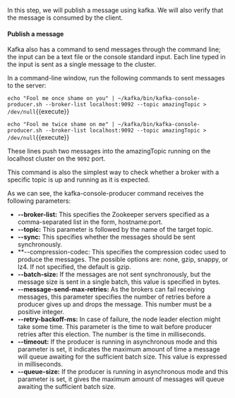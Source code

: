 In this step, we will publish a message using kafka. We will also verify that the message is consumed by the client.

#### Publish a message
Kafka also has a command to send messages through the command line; the input can be a text file or the console standard input. Each line typed in the input is sent as a single message to the cluster.

In a command-line window, run the following commands to sent messages to the server:

`echo "Fool me once shame on you" | ~/kafka/bin/kafka-console-producer.sh --broker-list localhost:9092 --topic amazingTopic > /dev/null`{{execute}}

`echo "Fool me twice shame on me" | ~/kafka/bin/kafka-console-producer.sh --broker-list localhost:9092 --topic amazingTopic > /dev/null`{{execute}}

These lines push two messages into the amazingTopic running on the localhost cluster on the `9092` port.

This command is also the simplest way to check whether a broker with a specific topic is up and running as it is expected.

As we can see, the kafka-console-producer command receives the following parameters:

- **--broker-list:** This specifies the Zookeeper servers specified as a comma-separated list in the form, hostname:port.
- **--topic:** This parameter is followed by the name of the target topic.
- **--sync:** This specifies whether the messages should be sent synchronously.
- **--compression-codec: This specifies the compression codec used to produce the messages. The possible options are: none, gzip, snappy, or lz4. If not specified, the default is gzip.
- **--batch-size:** If the messages are not sent synchronously, but the message size is sent in a single batch, this value is specified in bytes.
- **--message-send-max-retries:** As the brokers can fail receiving messages, this parameter specifies the number of retries before a producer gives up and drops the message. This number must be a positive integer.
- **--retry-backoff-ms:** In case of failure, the node leader election might take some time. This parameter is the time to wait before producer retries after this election. The number is the time in milliseconds.
- **--timeout:** If the producer is running in asynchronous mode and this parameter is set, it indicates the maximum amount of time a message will queue awaiting for the sufficient batch size. This value is expressed in milliseconds.
- **--queue-size:** If the producer is running in asynchronous mode and this parameter is set, it gives the maximum amount of messages will queue awaiting the sufficient batch size.
